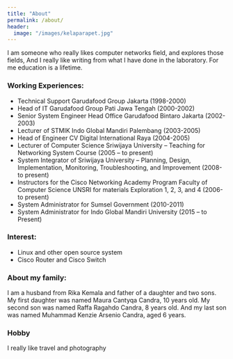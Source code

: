```yaml
---
title: "About"
permalink: /about/
header:
  image: "/images/kelaparapet.jpg"
---
```


I am someone who really likes computer networks field, and explores those fields, And I really like writing from what I have done in the laboratory. For me education is a lifetime. 

### Working Experiences: 
* Technical Support Garudafood Group Jakarta (1998-2000) 
* Head of IT Garudafood Group Pati Jawa Tengah (2000-2002) 
* Senior System Engineer Head Office Garudafood Bintaro Jakarta (2002-2003) 
* Lecturer of STMIK Indo Global Mandiri Palembang (2003-2005) 
* Head of Engineer CV Digital International Raya (2004-2005) 
* Lecturer of Computer Science Sriwijaya University – Teaching for Networking System Course (2005 – to present) 
* System Integrator of Sriwijaya University – Planning, Design, Implementation, Monitoring, Troubleshooting, and Improvement (2008-to present)
* Instructors for the Cisco Networking Academy Program Faculty of Computer Science UNSRI for materials Exploration 1, 2, 3, and 4 (2006-to present) 
* System Administrator for Sumsel Government (2010-2011) 
* System Administrator for Indo Global Mandiri University (2015 – to Present) 

### Interest: 
* Linux and other open source system 
* Cisco Router and Cisco Switch 

### About my family:
I am a husband from Rika Kemala and father of a daughter and two sons. My first daughter was named Maura Cantyqa Candra, 10 years old. My second son was named Raffa Ragahdo Candra, 8 years old. And my last son was named Muhammad Kenzie Arsenio Candra, aged 6 years.

### Hobby
I really like travel and photography

